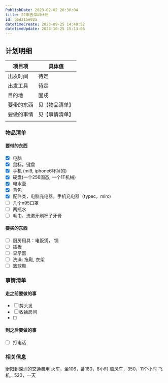 ```yaml
---
PublishDate: 2023-02-02 20:30:04
title: 22年去深圳计划
id: b5d215e02a
datetimeCreate: 2023-09-25 14:40:52
datetimeUpdate: 2023-10-25 15:13:06
---
```


## 计划明细

| 项目项     | 具体值         |
| ---------- | -------------- |
| 出发时间   | 待定           |
| 出发工具   | 待定           |
| 目的地     | 固戌           |
| 要带的东西 | 见【物品清单】 |
|要做的事情  |    见【事情清单】            |
|            |                |

### 物品清单

#### 要带的东西

- [x] 电脑
- [x] 鼠标，键盘
- [x] 手机 (mi9, iphone6坏掉的)
- [x] 硬盘(一个256固态, 一个1T机械) 
- [x] 电水壶
- [x] 背包
- [x] 配件类，电脑充电器，手机充电器（typec，mirc)
- [ ] 几个n95口罩
- [ ] 两瓶水
- [ ] 毛巾、洗漱牙刷杯子牙膏

#### 要买的东西

- [ ] 厨房用具：电饭煲， 锅
- [ ] 插板
- [ ] 显示器
- [ ] 洗澡: 拖鞋, 衣架
- [ ] 篮球鞋

### 事情清单

#### 走之前要做的事

- [ ] 剪头发
- [ ] 收拾房间
- [ ] 

#### 到之后要做的事

- [ ] 打电话

### 相关信息

衡阳到深圳的交通费用
火车，坐106，卧180，8小时
顺风车，350，11个小时
飞机，520，一天